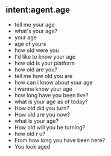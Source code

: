 ## intent:agent.age
- tell me your age
- what's your age?
- your age
- age of yours
- how old were you
- I'd like to know your age
- how old is your platform
- how old are you?
- tell me how old you are
- how can i know about your age
- i wanna know your age
- how long have you been live?
- what is your age as of today?
- How old did you turn?
- How old are you now?
- what is your age?
- How old will you be turning?
- how old r u?
- From how long you have been here?
- You look aged
